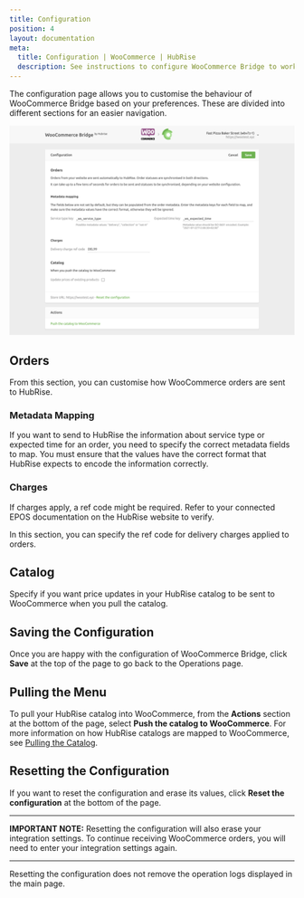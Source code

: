 ```yaml
---
title: Configuration
position: 4
layout: documentation
meta:
  title: Configuration | WooCommerce | HubRise
  description: See instructions to configure WooCommerce Bridge to work seamlessly with WooCommerce and your EPOS or other apps connected to HubRise. Configuration is simple.
---
```


The configuration page allows you to customise the behaviour of WooCommerce Bridge based on your preferences.
These are divided into different sections for an easier navigation.

![WooCommerce Bridge configuration page](../images/005-en-woocommerce-configuration-page.png)

## Orders

From this section, you can customise how WooCommerce orders are sent to HubRise.

### Metadata Mapping

If you want to send to HubRise the information about service type or expected time for an order, you need to specify the correct metadata fields to map. You must ensure that the values have the correct format that HubRise expects to encode the information correctly.

### Charges

If charges apply, a ref code might be required. Refer to your connected EPOS documentation on the HubRise website to verify.

In this section, you can specify the ref code for delivery charges applied to orders.

## Catalog

Specify if you want price updates in your HubRise catalog to be sent to WooCommerce when you pull the catalog.

## Saving the Configuration

Once you are happy with the configuration of WooCommerce Bridge, click **Save** at the top of the page to go back to the Operations page.

## Pulling the Menu

To pull your HubRise catalog into WooCommerce, from the **Actions** section at the bottom of the page, select **Push the catalog to WooCommerce**. For more information on how HubRise catalogs are mapped to WooCommerce, see [Pulling the Catalog](/apps/woocommerce/pulling-catalog).

## Resetting the Configuration

If you want to reset the configuration and erase its values, click **Reset the configuration** at the bottom of the page.

---

**IMPORTANT NOTE:** Resetting the configuration will also erase your integration settings. To continue receiving WooCommerce orders, you will need to enter your integration settings again.

---

Resetting the configuration does not remove the operation logs displayed in the main page.
